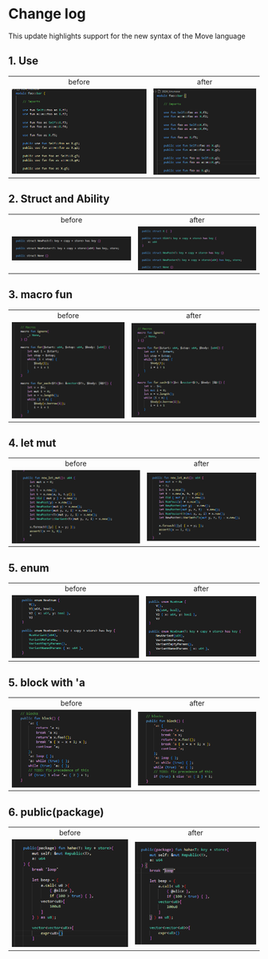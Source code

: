# Change log
This update highlights support for the new syntax of the Move language

## 1. Use
|  |  |  
| :--: | :--: |  
| before | after |  
| <img src="./changelog/img/use_before.png" alt="before" style="width: 100%; height: auto;"> | <img src="./changelog/img/use_after.png" alt="after" style="width: 150%; height: auto;"> |

## 2. Struct and Ability
|  |  |  
| :--: | :--: |  
| before | after |  
| <img src="./changelog/img/struct_before.png" alt="before" style="width: 100%; height: auto;"> | <img src="./changelog/img/struct_after.png" alt="after" style="width: 150%; height: auto;"> |

## 3. macro fun
|  |  |  
| :--: | :--: |  
| before | after |  
| <img src="./changelog/img/macro_before.png" alt="before" style="width: 100%; height: auto;"> | <img src="./changelog/img/macro_after.png" alt="after" style="width: 150%; height: auto;"> |

## 4. let mut 
|  |  |  
| :--: | :--: |  
| before | after |  
| <img src="./changelog/img/let_mut_before.png" alt="before" style="width: 100%; height: auto;"> | <img src="./changelog/img/let_mut_after.png" alt="after" style="width: 150%; height: auto;"> |

## 5. enum
|  |  |  
| :--: | :--: |  
| before | after |  
| <img src="./changelog/img/enum_before.png" alt="before" style="width: 100%; height: auto;"> | <img src="./changelog/img/enum_after.png" alt="after" style="width: 150%; height: auto;"> |

## 5. block with 'a
|  |  |  
| :--: | :--: |  
| before | after |  
| <img src="./changelog/img/block_with_value_before.png" alt="before" style="width: 100%; height: auto;"> | <img src="./changelog/img/block_with_value_after.png" alt="after" style="width: 150%; height: auto;"> |

## 6. public(package)
|  |  |  
| :--: | :--: |  
| before | after |  
| <img src="./changelog/img/public_package_before.png" alt="before" style="width: 100%; height: auto;"> | <img src="./changelog/img/public_package_after.png" alt="after" style="width: 150%; height: auto;"> |